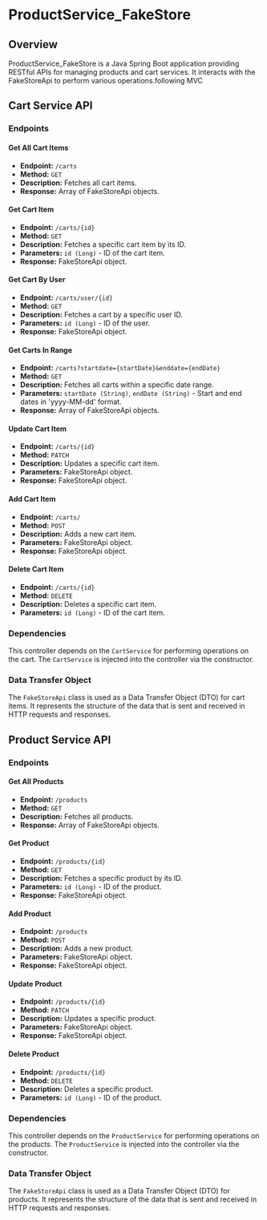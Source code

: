 # ProductService_FakeStore

## Overview
ProductService_FakeStore is a Java Spring Boot application providing RESTful APIs for managing products and cart services. It interacts with the FakeStoreApi to perform various operations.following MVC 

## Cart Service API

### Endpoints

#### Get All Cart Items
- **Endpoint:** `/carts`
- **Method:** `GET`
- **Description:** Fetches all cart items.
- **Response:** Array of FakeStoreApi objects.

#### Get Cart Item
- **Endpoint:** `/carts/{id}`
- **Method:** `GET`
- **Description:** Fetches a specific cart item by its ID.
- **Parameters:** `id (Long)` - ID of the cart item.
- **Response:** FakeStoreApi object.

#### Get Cart By User
- **Endpoint:** `/carts/user/{id}`
- **Method:** `GET`
- **Description:** Fetches a cart by a specific user ID.
- **Parameters:** `id (Long)` - ID of the user.
- **Response:** FakeStoreApi object.

#### Get Carts In Range
- **Endpoint:** `/carts?startdate={startDate}&enddate={endDate}`
- **Method:** `GET`
- **Description:** Fetches all carts within a specific date range.
- **Parameters:** `startDate (String)`, `endDate (String)` - Start and end dates in 'yyyy-MM-dd' format.
- **Response:** Array of FakeStoreApi objects.

#### Update Cart Item
- **Endpoint:** `/carts/{id}`
- **Method:** `PATCH`
- **Description:** Updates a specific cart item.
- **Parameters:** FakeStoreApi object.
- **Response:** FakeStoreApi object.

#### Add Cart Item
- **Endpoint:** `/carts/`
- **Method:** `POST`
- **Description:** Adds a new cart item.
- **Parameters:** FakeStoreApi object.
- **Response:** FakeStoreApi object.

#### Delete Cart Item
- **Endpoint:** `/carts/{id}`
- **Method:** `DELETE`
- **Description:** Deletes a specific cart item.
- **Parameters:** `id (Long)` - ID of the cart item.

### Dependencies
This controller depends on the `CartService` for performing operations on the cart. The `CartService` is injected into the controller via the constructor.

### Data Transfer Object
The `FakeStoreApi` class is used as a Data Transfer Object (DTO) for cart items. It represents the structure of the data that is sent and received in HTTP requests and responses.

## Product Service API

### Endpoints

#### Get All Products
- **Endpoint:** `/products`
- **Method:** `GET`
- **Description:** Fetches all products.
- **Response:** Array of FakeStoreApi objects.

#### Get Product
- **Endpoint:** `/products/{id}`
- **Method:** `GET`
- **Description:** Fetches a specific product by its ID.
- **Parameters:** `id (Long)` - ID of the product.
- **Response:** FakeStoreApi object.

#### Add Product
- **Endpoint:** `/products`
- **Method:** `POST`
- **Description:** Adds a new product.
- **Parameters:** FakeStoreApi object.
- **Response:** FakeStoreApi object.

#### Update Product
- **Endpoint:** `/products/{id}`
- **Method:** `PATCH`
- **Description:** Updates a specific product.
- **Parameters:** FakeStoreApi object.
- **Response:** FakeStoreApi object.

#### Delete Product
- **Endpoint:** `/products/{id}`
- **Method:** `DELETE`
- **Description:** Deletes a specific product.
- **Parameters:** `id (Long)` - ID of the product.

### Dependencies
This controller depends on the `ProductService` for performing operations on the products. The `ProductService` is injected into the controller via the constructor.

### Data Transfer Object
The `FakeStoreApi` class is used as a Data Transfer Object (DTO) for products. It represents the structure of the data that is sent and received in HTTP requests and responses.

